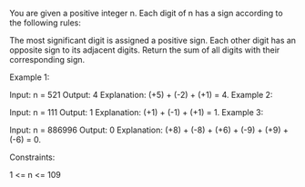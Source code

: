 You are given a positive integer n. Each digit of n has a sign according to the following rules:

The most significant digit is assigned a positive sign.
Each other digit has an opposite sign to its adjacent digits.
Return the sum of all digits with their corresponding sign.

 

Example 1:

Input: n = 521
Output: 4
Explanation: (+5) + (-2) + (+1) = 4.
Example 2:

Input: n = 111
Output: 1
Explanation: (+1) + (-1) + (+1) = 1.
Example 3:

Input: n = 886996
Output: 0
Explanation: (+8) + (-8) + (+6) + (-9) + (+9) + (-6) = 0.
 

Constraints:

1 <= n <= 109